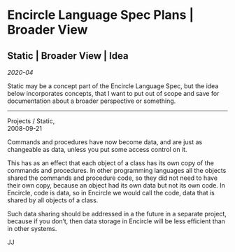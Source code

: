 Encircle Language Spec Plans | Broader View
===========================================

Static | Broader View | Idea
----------------------------

*2020-04*

Static may be a concept part of the Encircle Language Spec, but the idea below incorporates concepts, that I want to put out of scope and save for documentation about a broader perspective or something.

-----

Projects / Static,  
2008-09-21

Commands and procedures have now become data, and are just as changeable as data, unless you put some access control on it.

This has as an effect that each object of a class has its own copy of the commands and procedures. In other programming languages all the objects shared the commands and procedure code, so they did not need to have their own copy, because an object had its own data but not its own code. In Encircle, code is data, so in Encircle we would call the code, data that is shared by all objects of a class.

Such data sharing should be addressed in a the future in a separate project, because if you don’t, then data storage in Encircle will be less efficient than in other systems.

JJ